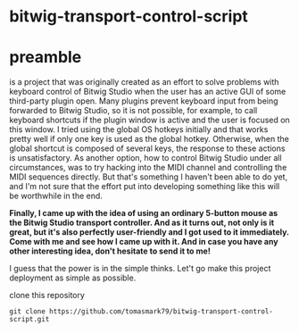 # bitwig-transport-control-script

# preamble
is a project that was originally created as an effort to solve problems with keyboard control of Bitwig Studio when the user has an active GUI of some third-party plugin open. Many plugins prevent keyboard input from being forwarded to Bitwig Studio, so it is not possible, for example, to call keyboard shortcuts if the plugin window is active and the user is focused on this window.
I tried using the global OS hotkeys initially and that works pretty well if only one key is used as the global hotkey. Otherwise, when the global shortcut is composed of several keys, the response to these actions is unsatisfactory.
As another option, how to control Bitwig Studio under all circumstances, was to try hacking into the MIDI channel and controlling the MIDI sequences directly. But that's something I haven't been able to do yet, and I'm not sure that the effort put into developing something like this will be worthwhile in the end.

**Finally, I came up with the idea of ​​using an ordinary 5-button mouse as the Bitwig Studio transport controller. And as it turns out, not only is it great, but it's also perfectly user-friendly and I got used to it immediately. Come with me and see how I came up with it. And in case you have any other interesting idea, don't hesitate to send it to me!**

I guess that the power is in the simple thinks. Let't go make this project deployment as simple as possible.

clone this repository
```
git clone https://github.com/tomasmark79/bitwig-transport-control-script.git
```





